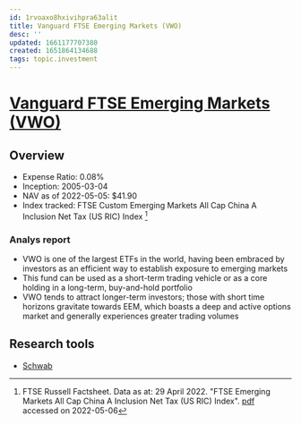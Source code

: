 ```yaml
---
id: 1rvoaxo8hxivihpra63alit
title: Vanguard FTSE Emerging Markets (VWO)
desc: ''
updated: 1661177707380
created: 1651864134688
tags: topic.investment
---
```

# [Vanguard FTSE Emerging Markets (VWO)](https://etfdb.com/etf/VWO/#etf-ticker-profile)

## Overview

- Expense Ratio: 0.08%
- Inception: 2005-03-04
- NAV as of 2022-05-05: $41.90
- Index tracked: FTSE Custom Emerging Markets All Cap China A Inclusion Net Tax (US RIC) Index [^1]

[^1]: FTSE Russell Factsheet. Data as at: 29 April 2022. "FTSE Emerging Markets All Cap China A Inclusion Net Tax (US RIC) Index". [pdf](https://research.ftserussell.com/Analytics/FactSheets/Home/DownloadSingleIssue?issueName=FQEACR) accessed on 2022-05-06

### Analys report

- VWO is one of the largest ETFs in the world, having been embraced by investors as an efficient way to establish exposure to emerging markets
- This fund can be used as a short-term trading vehicle or as a core holding in a long-term, buy-and-hold portfolio
- VWO tends to attract longer-term investors; those with short time horizons gravitate towards EEM, which boasts a deep and active options market and generally experiences greater trading volumes

## Research tools

- [Schwab](https://www.schwab.com/research/etfs/quotes/summary/vwo)
